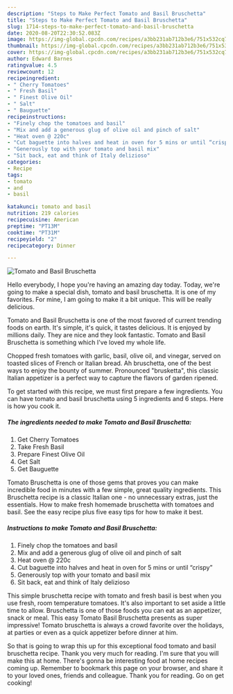 ```yaml
---
description: "Steps to Make Perfect Tomato and Basil Bruschetta"
title: "Steps to Make Perfect Tomato and Basil Bruschetta"
slug: 1714-steps-to-make-perfect-tomato-and-basil-bruschetta
date: 2020-08-20T22:30:52.083Z
image: https://img-global.cpcdn.com/recipes/a3bb231ab712b3e6/751x532cq70/tomato-and-basil-bruschetta-recipe-main-photo.jpg
thumbnail: https://img-global.cpcdn.com/recipes/a3bb231ab712b3e6/751x532cq70/tomato-and-basil-bruschetta-recipe-main-photo.jpg
cover: https://img-global.cpcdn.com/recipes/a3bb231ab712b3e6/751x532cq70/tomato-and-basil-bruschetta-recipe-main-photo.jpg
author: Edward Barnes
ratingvalue: 4.5
reviewcount: 12
recipeingredient:
- " Cherry Tomatoes"
- " Fresh Basil"
- " Finest Olive Oil"
- " Salt"
- " Bauguette"
recipeinstructions:
- "Finely chop the tomatoes and basil"
- "Mix and add a generous glug of olive oil and pinch of salt"
- "Heat oven @ 220c"
- "Cut baguette into halves and heat in oven for 5 mins or until “crispy”"
- "Generously top with your tomato and basil mix"
- "Sit back, eat and think of Italy delizioso"
categories:
- Recipe
tags:
- tomato
- and
- basil

katakunci: tomato and basil 
nutrition: 219 calories
recipecuisine: American
preptime: "PT13M"
cooktime: "PT31M"
recipeyield: "2"
recipecategory: Dinner

---
```



![Tomato and Basil Bruschetta](https://img-global.cpcdn.com/recipes/a3bb231ab712b3e6/751x532cq70/tomato-and-basil-bruschetta-recipe-main-photo.jpg)

Hello everybody, I hope you're having an amazing day today. Today, we're going to make a special dish, tomato and basil bruschetta. It is one of my favorites. For mine, I am going to make it a bit unique. This will be really delicious.

Tomato and Basil Bruschetta is one of the most favored of current trending foods on earth. It's simple, it's quick, it tastes delicious. It is enjoyed by millions daily. They are nice and they look fantastic. Tomato and Basil Bruschetta is something which I've loved my whole life.

Chopped fresh tomatoes with garlic, basil, olive oil, and vinegar, served on toasted slices of French or Italian bread. Ah bruschetta, one of the best ways to enjoy the bounty of summer. Pronounced &#34;brusketta&#34;, this classic Italian appetizer is a perfect way to capture the flavors of garden ripened.


To get started with this recipe, we must first prepare a few ingredients. You can have tomato and basil bruschetta using 5 ingredients and 6 steps. Here is how you cook it.

<!--inarticleads1-->

##### The ingredients needed to make Tomato and Basil Bruschetta:

1. Get  Cherry Tomatoes
1. Take  Fresh Basil
1. Prepare  Finest Olive Oil
1. Get  Salt
1. Get  Bauguette


Tomato Bruschetta is one of those gems that proves you can make incredible food in minutes with a few simple, great quality ingredients. This Bruschetta recipe is a classic Italian one - no unnecessary extras, just the essentials. How to make fresh homemade bruschetta with tomatoes and basil. See the easy recipe plus five easy tips for how to make it best. 

<!--inarticleads2-->

##### Instructions to make Tomato and Basil Bruschetta:

1. Finely chop the tomatoes and basil
1. Mix and add a generous glug of olive oil and pinch of salt
1. Heat oven @ 220c
1. Cut baguette into halves and heat in oven for 5 mins or until “crispy”
1. Generously top with your tomato and basil mix
1. Sit back, eat and think of Italy delizioso


This simple bruschetta recipe with tomato and fresh basil is best when you use fresh, room temperature tomatoes. It&#39;s also important to set aside a little time to allow. Bruschetta is one of those foods you can eat as an appetizer, snack or meal. This easy Tomato Basil Bruschetta presents as super impressive! Tomato bruschetta is always a crowd favorite over the holidays, at parties or even as a quick appetizer before dinner at him. 

So that is going to wrap this up for this exceptional food tomato and basil bruschetta recipe. Thank you very much for reading. I'm sure that you will make this at home. There's gonna be interesting food at home recipes coming up. Remember to bookmark this page on your browser, and share it to your loved ones, friends and colleague. Thank you for reading. Go on get cooking!
